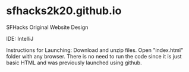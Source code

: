 # sfhacks2k20.github.io
SFHacks Original Website Design

IDE: IntelliJ

Instructions for Launching:
Download and unzip files.
Open "index.html" folder with any browser. 
There is no need to run the code since it is just basic HTML and was previously launched using github.
